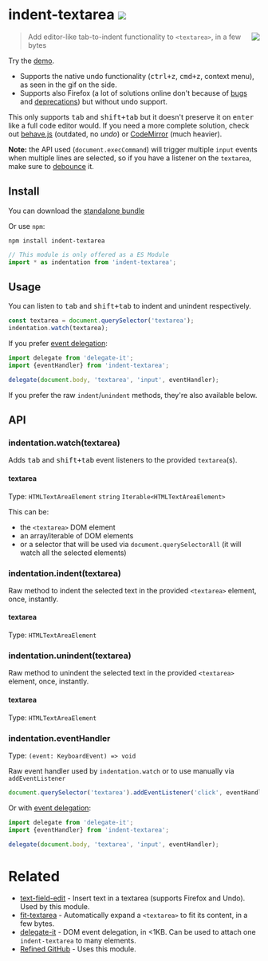 # indent-textarea [![][badge-gzip]][link-npm]

[badge-gzip]: https://img.shields.io/bundlephobia/minzip/indent-textarea.svg?label=gzipped
[link-npm]: https://www.npmjs.com/package/indent-textarea

[<img align="right" src="https://user-images.githubusercontent.com/1402241/33802977-beb8497c-ddbf-11e7-899c-698d89298de4.gif">](https://fregante.github.io/indent-textarea/)

> Add editor-like tab-to-indent functionality to `<textarea>`, in a few bytes

Try the [demo](https://fregante.github.io/indent-textarea/).

- Supports the native undo functionality (<kbd>ctrl+z</kbd>, <kbd>cmd+z</kbd>, context menu), as seen in the gif on the side.
- Supports also Firefox (a lot of solutions online don't because of [bugs](https://bugzilla.mozilla.org/show_bug.cgi?id=1220696) and [deprecations](https://www.chromestatus.com/features/5718803933560832)) but without undo support.

This only supports <kbd>tab</kbd> and <kbd>shift+tab</kbd> but it doesn't preserve it on <kbd>enter</kbd> like a full code editor would. If you need a more complete solution, check out [behave.js](https://github.com/jakiestfu/Behave.js) (outdated, no _undo_) or [CodeMirror](https://github.com/codemirror/CodeMirror) (much heavier).

**Note:** the API used (`document.execCommand`) will trigger multiple `input` events when multiple lines are selected, so if you have a listener on the `textarea`, make sure to [debounce](https://github.com/sindresorhus/debounce-fn) it.

## Install

You can download the [standalone bundle](https://bundle.fregante.com/?pkg=indent-textarea&global=indentation)

Or use `npm`:

```
npm install indent-textarea
```

```js
// This module is only offered as a ES Module
import * as indentation from 'indent-textarea';
```

## Usage

You can listen to <kbd>tab</kbd> and <kbd>shift+tab</kbd> to indent and unindent respectively.

```js
const textarea = document.querySelector('textarea');
indentation.watch(textarea);
```

If you prefer [event delegation](https://github.com/fregante/delegate-it):

```js
import delegate from 'delegate-it';
import {eventHandler} from 'indent-textarea';

delegate(document.body, 'textarea', 'input', eventHandler);
```

If you prefer the raw `indent`/`unindent` methods, they're also available below.

## API

### indentation.watch(textarea)

Adds <kbd>tab</kbd> and <kbd>shift+tab</kbd> event listeners to the provided `textarea`(s).

#### textarea

Type: `HTMLTextAreaElement` `string` `Iterable<HTMLTextAreaElement>`

This can be:

- the `<textarea>` DOM element
- an array/iterable of DOM elements
- or a selector that will be used via `document.querySelectorAll` (it will watch all the selected elements)

### indentation.indent(textarea)

Raw method to indent the selected text in the provided `<textarea>` element, once, instantly.

#### textarea

Type: `HTMLTextAreaElement`

### indentation.unindent(textarea)

Raw method to unindent the selected text in the provided `<textarea>` element, once, instantly.

#### textarea

Type: `HTMLTextAreaElement`

### indentation.eventHandler

Type: `(event: KeyboardEvent) => void`

Raw event handler used by `indentation.watch` or to use manually via `addEventListener`

```js
document.querySelector('textarea').addEventListener('click', eventHandler);
```

Or with [event delegation](https://github.com/fregante/delegate-it):

```js
import delegate from 'delegate-it';
import {eventHandler} from 'indent-textarea';

delegate(document.body, 'textarea', 'input', eventHandler);
```

# Related

- [text-field-edit](https://github.com/fregante/text-field-edit) - Insert text in a textarea (supports Firefox and Undo). Used by this module.
- [fit-textarea](https://github.com/fregante/fit-textarea) - Automatically expand a `<textarea>` to fit its content, in a few bytes.
- [delegate-it](https://github.com/fregante/delegate-it) - DOM event delegation, in <1KB. Can be used to attach one `indent-textarea` to many elements.
- [Refined GitHub](https://github.com/sindresorhus/refined-github) - Uses this module.
